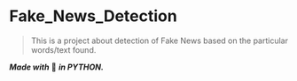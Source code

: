# Fake_News_Detection
> This is a project about detection of Fake News based on the particular words/text found.

***Made with*** :white_heart: ***in PYTHON.***
